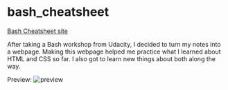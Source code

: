 # bash_cheatsheet

[Bash Cheatsheet site](https://briansegs.github.io/bash_cheatsheet/)

After taking a Bash workshop from Udacity, I decided to turn my notes into a webpage.
Making this webpage helped me practice what I learned about HTML and CSS so far. I also got to learn new things about both along the way.

Preview:
![preview](https://github.com/briansegs/bash_cheatsheet/blob/main/preview.JPG?raw=true)
